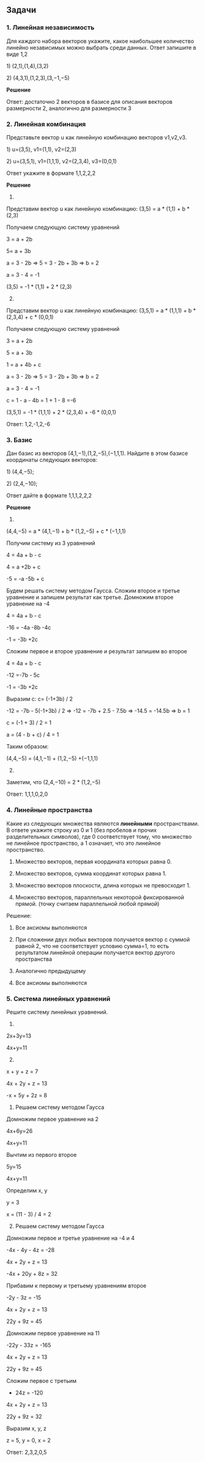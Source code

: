## Задачи

### **1. Линейная независимость**

Для каждого набора векторов укажите, какое наибольшее количество линейно независимых можно выбрать среди данных. Ответ запишите в виде 1,2

1) (2,1),(1,4),(3,2)

2) (4,3,1),(1,2,3),(3,−1,−5)

**Решение**

Ответ: достаточно 2 векторов в базисе для описания векторов размерности 2, аналогично для размерности 3

### **2. Линейная комбинация**

Представьте вектор u как линейную комбинацию векторов v1,v2,v3.

1) u=(3,5), v1=(1,1), v2=(2,3)

2) u=(3,5,1), v1=(1,1,1), v2=(2,3,4), v3=(0,0,1)

Ответ укажите в формате 1,1,2,2,2

**Решение**

1) 

Представим вектор u как линейную комбинацию: (3,5) = a * (1,1) + b * (2,3)

Получаем следующую систему уравнений

3 = a + 2b

5= a + 3b

a = 3 - 2b  ⇒ 5 = 3 - 2b + 3b  ⇒  b = 2

a = 3 - 4 = -1

(3,5) = -1 * (1,1) + 2 * (2,3)

2)

Представим вектор u как линейную комбинацию: (3,5,1) = a * (1,1,1) + b * (2,3,4) + c * (0,0,1)

Получаем следующую систему уравнений

3 = a + 2b 

5 = a + 3b

1 = a + 4b + c

a = 3 - 2b  ⇒ 5 = 3 - 2b + 3b  ⇒  b = 2

a = 3 - 4 = -1

c = 1 - a - 4b = 1 + 1 - 8 =-6

(3,5,1) = -1 * (1,1,1) + 2 * (2,3,4) + -6 * (0,0,1)

Ответ: 1,2,-1,2,-6

### **3. Базис**

Дан базис из векторов (4,1,−1),(1,2,−5),(−1,1,1). Найдите в этом базисе координаты следующих векторов:

1) (4,4,−5);

2) (2,4,−10);

Ответ дайте в формате 1,1,1,2,2,2

**Решение**

1)

(4,4,−5) = a * (4,1,−1) + b * (1,2,−5) + c * (−1,1,1)

Получим систему из 3 уравнений

4 = 4a + b - c

4 = a +2b + c

-5 = -a -5b + c

Будем решать систему методом Гаусса. Сложим второе и третье уравнение и запишем результат как третье. Домножим второе уравнение на -4

4 = 4a + b - c

-16 = -4a -8b -4c

-1 = -3b +2c

Сложим первое и второе уравнение и результат запишем во второе

4 = 4a + b - c

-12 =-7b - 5c

-1 = -3b +2c

Выразим с:   с= (-1+3b) / 2

-12 = -7b - 5(-1+3b) / 2  ⇒  -12 = -7b + 2.5 - 7.5b  ⇒  -14.5 = -14.5b ⇒  b = 1

c = (-1 + 3) / 2 = 1

a = (4 - b + c) / 4 = 1

Таким образом:

(4,4,−5) = (4,1,−1) + (1,2,−5) +(−1,1,1)

2)

Заметим, что (2,4,−10) = 2 * (1,2,−5)

Ответ: 1,1,1,0,2,0

### **4. Линейные пространства**

Какие из следующих множества являются **линейными** пространствами. В ответе укажите строку из 0 и 1 (без пробелов и прочих разделительных символов), где 0 соответствует тому, что множество не линейное пространство, а 1 означает, что это линейное пространство.

1) Множество векторов, первая координата которых равна 0.

2) Множество векторов, сумма координат которых равна 1.

3) Множество векторов плоскости, длина которых не превосходит 1.

4) Множество векторов, параллельных некоторой фиксированной прямой. (точку считаем параллельной любой прямой)

Решение:

1) Все аксиомы выполняются

2) При сложении двух любых векторов получается вектор с суммой равной 2, что не соответствует условию сумма=1, то есть результатом линейной операции получается вектор другого пространства

3) Аналогично предыдущему

4) Все аксиомы выполняются 

### **5. Система линейных уравнений**

Решите систему линейных уравнений.

1) 
2x+3y=13

4x+y=11

2)
x + y + z = 7

4x + 2y + z = 13

-x + 5y + 2z = 8

1) Решаем систему методом Гаусса

Домножим первое уравнение на 2

4x+6y=26

4x+y=11

Вычтим из первого второе

5y=15

4x+y=11

Определим x, y

y = 3

x = (11 - 3) / 4 = 2

2) Решаем систему методом Гаусса

Домножим первое и третье уравнение на -4 и 4

-4x - 4y - 4z = -28

4x + 2y + z = 13

-4x + 20y + 8z = 32

Прибавим к первому и третьему уравнениям второе

-2y - 3z = -15

4x + 2y + z = 13

22y + 9z = 45

Домножим первое уравнение на 11

-22y - 33z = -165

4x + 2y + z = 13

22y + 9z = 45

Сложим первое с третьим

- 24z = -120

4x + 2y + z = 13

22y + 9z = 32

Выразим x, y, z

z = 5, y = 0, x = 2

Ответ: 2,3,2,0,5
